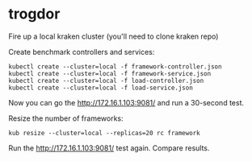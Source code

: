 # trogdor

Fire up a local kraken cluster (you'll need to clone kraken repo)

Create benchmark controllers and services:

    kubectl create --cluster=local -f framework-controller.json
    kubectl create --cluster=local -f framework-service.json
    kubectl create --cluster=local -f load-controller.json
    kubectl create --cluster=local -f load-service.json
    
Now you can go the http://172.16.1.103:9081/ and run a 30-second test.


Resize the number of frameworks:

    kub resize --cluster=local --replicas=20 rc framework

Run the http://172.16.1.103:9081/ test again. Compare results.